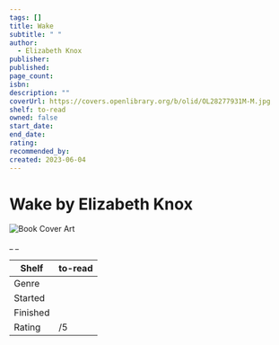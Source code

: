 ```yaml
---
tags: []
title: Wake
subtitle: " "
author:
  - Elizabeth Knox
publisher:
published:
page_count:
isbn:
description: ""
coverUrl: https://covers.openlibrary.org/b/olid/OL28277931M-M.jpg
shelf: to-read
owned: false
start_date:
end_date:
rating:
recommended_by:
created: 2023-06-04
---
```


# Wake by Elizabeth Knox

![Book Cover Art](https://covers.openlibrary.org/b/olid/OL28277931M-M.jpg)

_ _

| Shelf | to-read |
| --- | --- |
| Genre |  |
| Started |  |
| Finished |  |
| Rating | /5 |

